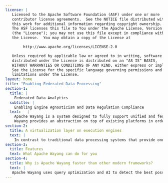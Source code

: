```yaml
---
license: |
   Licensed to the Apache Software Foundation (ASF) under one or more
   contributor license agreements.  See the NOTICE file distributed with
   this work for additional information regarding copyright ownership.
   The ASF licenses this file to You under the Apache License, Version 2.0
   (the "License"); you may not use this file except in compliance with
   the License.  You may obtain a copy of the License at

        http://www.apache.org/licenses/LICENSE-2.0

   Unless required by applicable law or agreed to in writing, software
   distributed under the License is distributed on an "AS IS" BASIS,
   WITHOUT WARRANTIES OR CONDITIONS OF ANY KIND, either express or implied.
   See the License for the specific language governing permissions and
   limitations under the License.
layout: home
title: "Enabling Federated Data Processing"
section-1:
  title: |
    Federated Data Analytics
  subtitle: |
    Enabling Engine Agnosticism and Data Regulation Compliance
  text:   |
    Apache Wayang is a system designed to fully support unified and federated data processing: Wayang enables users to run data analytics over multiple data processing engines, without changing their native code. </br>
    Wayang provides an abstraction on top of existing platforms in order to run data processing and analytic tasks on top of any set of platforms. As a result, Apache Wayang (incubating) frees data engineers and software developers from the burden of learning all different data processing systems, their APIs, strengths and weaknesses; the intricacies of coordinating and integrating different processing platforms; and the inflexibility when trying a fixed set of processing platforms.
section-2:
  title: A virtualization layer on execution engines 
  text: | 
    In contrast to traditional data processing systems that provide one dedicated execution engine, Apache Wayang (incubating) can transparently and seamlessly integrate multiple execution engines and use them to perform a single task. In Wayang, users can specify any data processing application using one of Wayang's APIs and then Wayang will choose the data processing platform(s), e.g., Postgres or Apache Spark, that best fits the application. Finally, Wayang will perform the execution, thereby hiding the different platform-specific APIs and coordinating inter-platform communication.
section-3:
  title: Features
  text: What Apache Wayang can do for you
section-4:
  title: Why is Apache Wayang faster than other modern frameworks?
  text: |
   Apache Wayang uses query optimization and AI to detect the best possible combination of execution engines. By combining multiple execution engines, one can gain significant performance. Apache Wayang understands the UDFs and optimizes the function for the underlying processing platform. It also uses small JVM instances to reduce the operational overhead when processing a reduced number of data points.
---
```

